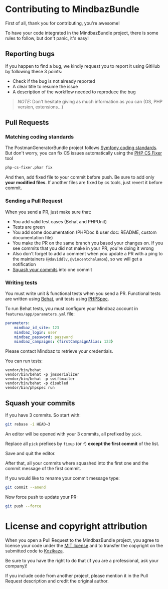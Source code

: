 # Contributing to MindbazBundle

First of all, thank you for contributing, you're awesome!

To have your code integrated in the MindbazBundle project, there is some rules to follow, but don't panic, it's easy!

## Reporting bugs

If you happen to find a bug, we kindly request you to report it using GitHub by following these 3 points:

  * Check if the bug is not already reported
  * A clear title to resume the issue
  * A description of the workflow needed to reproduce the bug

> _NOTE:_ Don't hesitate giving as much information as you can (OS, PHP version, extensions...)

## Pull Requests

### Matching coding standards

The PostmanGeneratorBundle project follows [Symfony coding standards](https://symfony.com/doc/current/contributing/code/standards.html).
But don't worry, you can fix CS issues automatically using the [PHP CS Fixer](http://cs.sensiolabs.org/) tool

```bash
php-cs-fixer.phar fix
```

And then, add fixed file to your commit before push. Be sure to add only **your modified files**. If another files are
fixed by cs tools, just revert it before commit.

### Sending a Pull Request

When you send a PR, just make sure that:

* You add valid test cases (Behat and PHPUnit)
* Tests are green
* You add some documentation (PHPDoc & user doc: README, custom documentation file)
* You make the PR on the same branch you based your changes on. If you see commits that you did not make in your PR,
you're doing it wrong
* Also don't forget to add a comment when you update a PR with a ping to the maintainers (`@daviddlv`, `@vincentchalamon`),
so we will get a notification
* [Squash your commits](#squash-your-commits) into one commit

### Writing tests

You must write unit & functional tests when you send a PR. Functional tests are written using [Behat](http://behat.org/),
unit tests using [PHPSpec](http://www.phpspec.net/).

To run Behat tests, you must configure your Mindbaz account in `features/app/parameters.yml` file:

```yml
parameters:
    mindbaz_id_site: 123
    mindbaz_login: user
    mindbaz_password: password
    mindbaz_campaigns: {firstCampaignAlias: 123}
```

Please contact Mindbaz to retrieve your credentials.

You can run tests:

```
vendor/bin/behat
vendor/bin/behat -p jmsserializer
vendor/bin/behat -p swiftmailer
vendor/bin/behat -p disabled
vendor/bin/phpspec run
```

## Squash your commits

If you have 3 commits. So start with:

```bash
git rebase -i HEAD~3
```

An editor will be opened with your 3 commits, all prefixed by `pick`.

Replace all `pick` prefixes by `fixup` (or `f`) **except the first commit** of the list.

Save and quit the editor.

After that, all your commits where squashed into the first one and the commit message of the first commit.

If you would like to rename your commit message type:

```bash
git commit --amend
```

Now force push to update your PR:

```bash
git push --force
```

# License and copyright attribution

When you open a Pull Request to the MindbazBundle project, you agree to license your code under the
[MIT license](LICENSE) and to transfer the copyright on the submitted code to [Kozikaza](https://github.com/Kozikaza).

Be sure to you have the right to do that (if you are a professional, ask your company)!

If you include code from another project, please mention it in the Pull Request description and credit the original
author.
